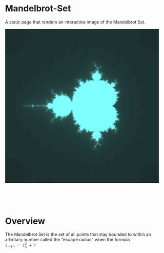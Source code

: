 # Mandelbrot-Set

A static page that renders an interactive image of the Mandelbrot Set.

<img src="readme-assets/img-1.png"/>

<br /><br /><br />

# Overview

The Mandelbrot Set is the set of all points that stay bounded to within an arbritary number called the "escape radius" when the formula <img src="readme-assets/equation.png" width="100" />
